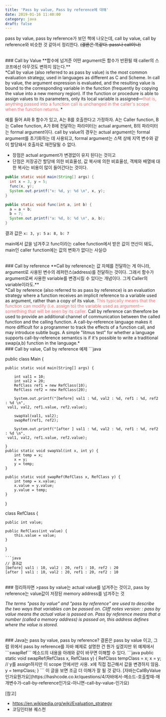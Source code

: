 ```yaml
---
title: 'Pass by value, Pass by reference에 대해'
date: 2019-01-16 11:40:00
category: java
draft: false
---
```


pass by value, pass by reference가 보던 책에 나오는데, call by value, call by reference와 비슷한 것 같아서 정리한다. ~~(결론은 똑같다. pass나 call이나)~~



<br/>
### Call by Value
**함수에 넘겨준 어떤 argument든 함수가 반환될 때 caller의 스코프에선 아무것도 변하지 않는다.**<br/>
*Call by value (also referred to as pass by value) is the most common evaluation strategy, used in languages as different as C and Scheme. In call by value, the argument expression is evaluated, and the resulting value is bound to the corresponding variable in the function (frequently by copying the value into a new memory region). If the function or procedure is able to assign values to its parameters, only its local variable is assigned—<span style="color:#ff6d70">that is, anything passed into a function call is unchanged in the caller's scope when the function returns.
</span>*


예를 들어 A와 B 함수가 있고, A는 B를 호출한다고 가정하자.
 A는 Caller function, B는 Callee function, A가 B에 전달하는 파라미터는 actual argument, B의 파라미터는 formal argument이다. call by value의 경우는 actual argument는 formal argument를 초기화하는 데 사용되고, formal argument는 스택 상에 지역 변수와 같이 할당돼서 호출자로 재전달될 수 없다.

+ 장점은 actual argument가 변경없이 유지 된다는 것이고
+ 단점은 저장공간 할당에 의한 비효율성, 값 복사에 의한 비효율성, 객체와 배열에 대한 복사는 비용이 많이 들어간다는 것이다.

```java
public static void main(String[] args) {
  int x = 3, y = 5;
  func(x, y);
  System.out.printf("x: %d, y: %d \n", x, y);
}

public static void func(int a, int b) {
  a = a + b;
  b = 7;
  System.out.printf("a: %d, b: %d \n", a, b);
}
```
결과 값은
```x: 3, y: 5```
```a: 8, b: 7```

main에서 값을 넘겨주고 func이라는 callee function에서 받은 값이 연산이 돼도, main인 caller function에는 값의 변화가 없다는 사실😌

<br/>
### Call by reference
**Call by reference는 값 자체를 전달하는 게 아니라, argument로 사용된 변수의 레퍼런스(address)를 전달하는 것이다. 그래서 함수가 argument로써 사용한 variable를 변경시킬 수 있다는 개념이다. 그게 Caller의 variable이라도.**<br/>
*Call by reference (also referred to as pass by reference) is an evaluation strategy where a function receives an implicit reference to a variable used as argument, rather than a copy of its value. <span style="color:#ff6d70">This typically means that the function can modify (i.e. assign to) the variable used as argument—something that will be seen by its caller. </span>Call by reference can therefore be used to provide an additional channel of communication between the called function and the calling function. A call-by-reference language makes it more difficult for a programmer to track the effects of a function call, and may introduce subtle bugs. A simple "litmus test" for whether a language supports call-by-reference semantics is if it's possible to write a traditional swap(a,b) function in the language.*

<br/>
### Call by value, Call by reference 예제
```java

public class Main {

	public static void main(String[] args) {

		int val1 = 10;
		int val2 = 20;
		RefClass ref1 = new RefClass(10);
		RefClass ref2 = new RefClass(20);

		System.out.printf("[before] val1 : %d, val2 : %d, ref1 : %d, ref2 : %d \n",
     val1, val2, ref1.value, ref2.value);

		swapVal(val1, val2);
		swapRef(ref1, ref2);

		System.out.printf("[after ] val1 : %d, val2 : %d, ref1 : %d, ref2 : %d \n",
     val1, val2, ref1.value, ref2.value);

	}
	public static void swapVal(int x, int y) {
		int temp = x;
		x = y;
		y = temp;
	}

	public static void swapRef(RefClass x, RefClass y) {
		int temp = x.value;
		x.value = y.value;
		y.value = temp;
	}
}

class RefClass {

	public int value;

	public RefClass(int value) {
		this.value = value;
	}
}
```
```java
// 결과값
[before] val1 : 10, val2 : 20, ref1 : 10, ref2 : 20
[after ] val1 : 10, val2 : 20, ref1 : 20, ref2 : 10
```
<br/>
### 정리하자면
>pass by value는 actual value를 넘겨주는 것이고, pass by reference는 value값이 저장된 memory address를 넘겨주는 것

*The terms "pass by value" and "pass by reference" are used to describe the two ways that variables can be passed on. Cliff notes version: : pass by value means the actual value is passed on. Pass by reference means that a number (called a memory address) is passed on, this address defines where the value is stored.*

<br/>
### Java는 pass by value, pass by reference?
결론은 pass by value 이고, 그럼 위에서 pass by reference를 자바 예제로 설명한 건 뭔가 싶겠지만 위 예제에서 ```swapRef``` 메소드의 내용을 아래와 같이 바꾸면 이해할 수 있다.
```java
public static void swapRef(RefClass x, RefClass y) {
	RefClass tempClass = x;
	x = y; // y를 assign하지만 이 scope 안에서만 사용. x에 직접 접근해서 값을 변경하지 않음.
	y = tempClass;
}
```
이 글을 보면 조금 더 이해가 잘 될 것 같다. [자바는CallByValue인가요뭔가요](https://hashcode.co.kr/questions/4/자바에서-메소드-호출할때-매개변수가-call-by-reference인가요-아니면-call-by-value-인가요)

[참고]
+ https://en.wikipedia.org/wiki/Evaluation_strategy
+ 코딩인터뷰 퀘스천
